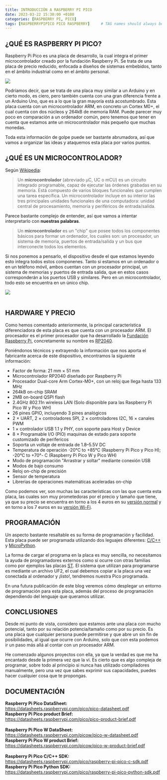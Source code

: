```yaml
---
title: INTRODUCCIÓN A RASPBERRY PI PICO
date: 2023-03-22 15:30:00 +0100
categories: [RASPBERRY PI, PICO]
tags: [RASPBERRYPIPICO PICO RASPBERRY]     # TAG names should always be lowercase
---
```


## ¿QUÉ ES RASPBERRY PI PICO?

Raspberry Pi Pico es una placa de desarrollo, la cual integra el primer microcontrolador creado por la fundación Raspberry Pi. Se trata de una placa de precio reducido, enfocada a diseños de sistemas embebidos, tanto en el ámbito industrial como en el ámbito personal.

<img src="https://assets.raspberrypi.com/static/hero-desktop-0be741ca0b96c13025520975475b902c.png">

Podríamos decir, que se trata de una placa muy similar a un Arduino y en cierto modo, es ciero, pero también cuenta con una gran diferencia frente a un Arduino Uno, que es a lo que la gran mayoría está acostumbrado. Esta placa cuenta con un microcontrolador ARM, en concreto un Cortex M0+, el cual cuenta con dos núcleos y 264kB de memoria RAM. Puede parecer muy poco en comparación a un ordenador común, pero tenemos que tener en cuenta que estamos ante un microcontrolador más pequeño que muchas monedas.

Toda esta información de golpe puede ser bastante abrumadora, así que vamos a organizar las ideas y ataquemos esta placa por varios puntos.

## ¿QUÉ ES UN MICROCONTROLADOR?

Según [Wikipedia](https://es.wikipedia.org/wiki/Microcontrolador):

>Un **microcontrolador** (abreviado µC, UC o mCU) es un circuito integrado programable, capaz de ejecutar las órdenes grabadas en su memoria. Está compuesto de varios bloques funcionales que cumplen una tarea específica. Un microcontrolador incluye en su interior las tres principales unidades funcionales de una computadora: unidad central de procesamiento, memoria y periféricos de entrada/salida.

Parece bastante complejo de entender, así que vamos a intentar interpretarlo con **nuestras palabras**. 

>Un **microcontrolador** es un "chip" que posee todos los componentes básicos para formar un ordenador, los cuales son: un procesador, un sistema de memoria, puertos de entrada/salida y un bus que interconecte todos los elementos. 

Si nos ponemos a pensarlo, el dispositivo desde el que estamos leyendo esto integra todos estos componenes. Tanto si estamos en un ordenador o en un teléfono móvil, ambos cuentan con un procesador principal, un sistema de memorias y puertos de entrada salida, que en estos casos corresponderán a los puertos USB y similares. Pero en un microcontrolador, todo esto se encuentra en un único chip.

<img src="https://www.golem.de/2106/156966-276138-276137_rc.jpg"/>
<br>
<br>

## HARDWARE Y PRECIO

Como hemos comentado anteriormente, la principal característica diferenciadora de esta placa es que cuenta con un procesador ARM. El procesador es el primer procesador que ha desarrollado la [Fundación Raspberry Pi](https://www.raspberrypi.com/), concretamente su nombre es [RP2040](https://www.raspberrypi.com/products/rp2040/).

Poniéndonos técnicos y extrayendo la información que nos aporta el fabricante acerca de este dispositivo, encontramos la siguiente información:

- Factor de forma: 21 mm × 51 mm
- Microcontrolador RP2040 diseñado por Raspberry Pi
- Procesador Dual-core Arm Cortex-M0+, con un reloj que llega hasta 133 MHz
- 264kB on-chip SRAM
- 2MB on-board QSPI flash
- 2.4GHz 802.11n wireless LAN (Solo disponible para las Raspberry Pi Pico W y Pico WH)
- 26 pines GPIO, incluyendo 3 pines analógicos
- 2 × UART, 2 × controladores SPI, 2 × controladores I2C, 16 × canales PWM 
- 1 × controlador USB 1.1 y PHY, con soporte para Host y Device
- 8 × Programable I/O (PIO) maquinas de estado para soporte customizado de perifericos
- Soporta un voltaje de entrada de 1.8–5.5V DC
- Temperatura de operación -20°C to +85°C (Raspberry Pi Pico y Pico H); -20°C to +70°- C (Raspberry Pi Pico W y Pico WH)
- Modo de programación "Arrastrar y soltar" mediante conexión USB 
- Modos de bajo consumo
- Reloj on-chip de precisión
- Sensor de temperatura
- Librerias de operaciones matemáticas aceleradas on-chip

Como podemos ver, son muchas las características con las que cuenta esta placa, las cuales son muy prometedoras por el precio y tamaño que tiene, ya que su precio se encuentra en torno a los 4 euros en su [versión normal](https://www.tiendatec.es/raspberry-pi-pico/1371-raspberry-pi-pico-5056561801445.html) y en torno a los 7 euros en su [versión Wi-Fi](https://www.tiendatec.es/raspberry-pi-pico/1918-raspberry-pi-pico-w-5056561803173.html).


## PROGRAMACIÓN

Un aspecto bastante resaltable es su forma de programación y facilidad. Esta placa puede ser programada utilizando dos leguajes diferentes: [C/C++](https://visualstudio.microsoft.com/es/vs/features/cplusplus/) y [MicroPython](https://micropython.org/). 

La forma de cargar el programa en la placa es muy sencilla, no necesitamos la ayuda de programadores externos como sí ocurre con otras familias como por ejemplos las placas [ST](https://www.st.com/content/st_com/en.html). El sistema que utilizan para programarse es mediante un archivo UF2, el cual debemos copiar a la placa una vez conectada al ordenador y ¡listo!, tendremos nuestra Pico programada.

En una futura publicación de este blog veremos cómo desplegar un entorno de programación para esta placa, además del proceso de programación dependiendo del lenguaje que queramos utilizar.

## CONCLUSIONES

Desde mi punto de vista, considero que estamos ante una placa con mucho potencial, tanto por su relación potencia/tamaño como por su precio. Es una placa que cualquier persona puede permitirse y que abre un sin fin de posibilidades, al igual que ocurre con Arduino, solo que con esta podemos ir un paso más allá al contar con un procesador ARM.

He comenzado algunos proyectos con ella, ya que la verdad es que me ha encantado desde la primera vez que la vi. Es cierto que es algo compleja de programar, sobre todo al principio si nunca has utilizado compiladores manualmente, pero una vez que sabes exprimir sus capacidades, puedes hacer cualquier cosa que te propongas.

## DOCUMENTACIÓN

**Raspberry Pi Pico DataSheet:** https://datasheets.raspberrypi.com/pico/pico-datasheet.pdf<br>
**Raspberry Pi Pico product Brief:** https://datasheets.raspberrypi.com/pico/pico-product-brief.pdf<br><br>
**Raspberry Pi Pico W DataSheet:** https://datasheets.raspberrypi.com/picow/pico-w-datasheet.pdf<br>
**Raspberry Pi Pico W product Brief:** https://datasheets.raspberrypi.com/picow/pico-w-product-brief.pdf<br><br>
**Raspberry Pi Pico C/C++ SDK:** https://datasheets.raspberrypi.com/pico/raspberry-pi-pico-c-sdk.pdf<br>
**Raspberry Pi Pico Python SDK:** https://datasheets.raspberrypi.com/pico/raspberry-pi-pico-python-sdk.pdf